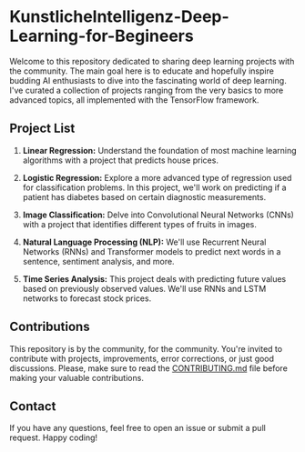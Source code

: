 # KunstlicheIntelligenz-Deep-Learning-for-Begineers

Welcome to this repository dedicated to sharing deep learning projects with the community. The main goal here is to educate and hopefully inspire budding AI enthusiasts to dive into the fascinating world of deep learning. I've curated a collection of projects ranging from the very basics to more advanced topics, all implemented with the TensorFlow framework.

## Project List

1. **Linear Regression:** Understand the foundation of most machine learning algorithms with a project that predicts house prices.

2. **Logistic Regression:** Explore a more advanced type of regression used for classification problems. In this project, we'll work on predicting if a patient has diabetes based on certain diagnostic measurements.

3. **Image Classification:** Delve into Convolutional Neural Networks (CNNs) with a project that identifies different types of fruits in images.

4. **Natural Language Processing (NLP):** We'll use Recurrent Neural Networks (RNNs) and Transformer models to predict next words in a sentence, sentiment analysis, and more.

5. **Time Series Analysis:** This project deals with predicting future values based on previously observed values. We'll use RNNs and LSTM networks to forecast stock prices.


## Contributions

This repository is by the community, for the community. You're invited to contribute with projects, improvements, error corrections, or just good discussions. Please, make sure to read the [CONTRIBUTING.md](CONTRIBUTING.md) file before making your valuable contributions.

## Contact

If you have any questions, feel free to open an issue or submit a pull request. Happy coding!

